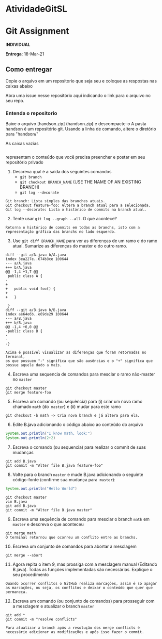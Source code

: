 # AtividadeGitSL

# Git Assignment

**INDIVIDUAL**

**Entrega**: 18-Mar-21

## Como entregar
Copie o arquivo em um repositorio que seja seu e coloque as respostas nas caixas abaixo

Abra uma issue nesse repositório aqui indicando o link para o arquivo no seu repo.

### Entenda o repositorio
Baixe o arquivo [handson.zip] (handson.zip) e descompacte-o
A pasta handson é um repositório git. Usando a linha de comando, altere o diretório para "handson/"

As caixas vazias
```,                                

```
representam o conteúdo que você precisa preencher e postar em seu repositório privado

1. Descreva qual é a saída dos seguintes comandos
    -  `git branch` 
    -  `git checkout BRANCH_NAME` (USE THE NAME OF AN EXISTING BRANCH)
    -  `git log --decorate`

```
Git branch: Lista simples das branches atuais.
Git checkout feature-foo: Altera a branch atual para a selecionada.
Git log --decorate: Lista o histórico de commits na branch atual.
```

2. Tente usar `git log --graph --all`. O que acontece?
```
Retorna o histórico de commits em todas as branchs, isto com a representação gráfica das branchs no lado esquerdo.
```

3. Use `git diff BRANCH_NAME`  para ver as diferenças de um ramo e do ramo atual.
   Sumarize as diferenças do master e do outro ramo.

```
diff --git a/A.java b/A.java
index 3ea227e..674b8ce 100644
--- a/A.java
+++ b/A.java
@@ -1,4 +1,7 @@
 public class A {
-
+   
+   public void foo() {
+   
+   }
 
 }
diff --git a/B.java b/B.java
index ae64e6b..e69de29 100644
--- a/B.java
+++ b/B.java
@@ -1,4 +0,0 @@
-public class B {
-
-
-}

Acima é possível visualizar as diferenças que foram retornadas no terminal, 
os que possuem "-" significa que são ausências e o "+" significa que possue aquele dado a mais.
```

4. Escreva uma sequencia de comandos para mesclar o ramo não-master no `master`

```
git checkout master
git merge feature-foo
```


5. Escreva um comando (ou sequência) para (i) criar um novo ramo chamado `math` (do` master`)
e (ii) mudar para este ramo

```
git checkout -b math -> Cria nova branch e já altera para ela.
```
   
6. Edite B.java adicionando o código abaixo ao conteúdo do arquivo
```java
System.out.println("I know math, look:")
System.out.println(2+2)
```

7. Escreva o comando (ou sequencia) para realizar o commit de suas mudanças
```
git add B.java
git commit -m "Alter file B.java feature-foo"
```

8. Volte para o branch `master` e mude B.java adicionando o seguinte código-fonte (confirme sua mudança para` master`):
```java
System.out.println("Hello World")
```
```
git checkout master
vim B.java
git add B.java
git commit -m "Alter file B.java master"
```

9. Escreva uma sequência de comando para mesclar o branch `math` em` master` e descreva o que aconteceu
```
git merge math
O terminal retornou que ocorreu um conflito entre as branchs.
```
   
10. Escreva um conjunto de comandos para abortar a mesclagem
```
git merge --abort
```
   
11. Agora repita o item 9, mas prossiga com a mesclagem manual (Editando B.java). Todas as funções implementadas são necessárias. Explique o seu procedimento
```
Quando ocorrer conflitos o GitHub realiza marcações, assim é só apagar as marcações, ou seja, os conflitos e deixar o conteúdo que quer que permaneça.
```

12. Escreva um comando (ou conjunto de comandos) para prosseguir com a mesclagem e atualizar o branch `master`
```
git add *
git commit -m "resolve conflicts"

Para atualizar a branch após a resolução dos merge conflicts é necessário adicionar as modificações e após isso fazer o commit. 
```
